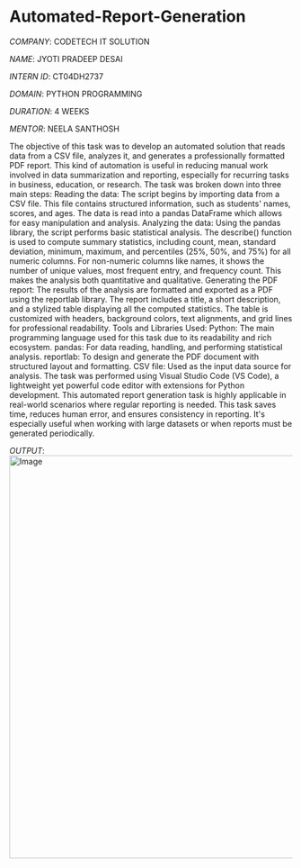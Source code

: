 # Automated-Report-Generation

*COMPANY*: CODETECH IT SOLUTION

*NAME*: JYOTI PRADEEP DESAI

*INTERN ID*: CT04DH2737

*DOMAIN*: PYTHON PROGRAMMING

*DURATION*: 4 WEEKS

*MENTOR*: NEELA SANTHOSH

The objective of this task was to develop an automated solution that reads data from a CSV file, analyzes it, and generates a professionally formatted PDF report. This kind of automation is useful in reducing manual work involved in data summarization and reporting, especially for recurring tasks in business, education, or research.
The task was broken down into three main steps:
Reading the data: The script begins by importing data from a CSV file. This file contains structured information, such as students' names, scores, and ages. The data is read into a pandas DataFrame which allows for easy manipulation and analysis.
Analyzing the data: Using the pandas library, the script performs basic statistical analysis. The describe() function is used to compute summary statistics, including count, mean, standard deviation, minimum, maximum, and percentiles (25%, 50%, and 75%) for all numeric columns. For non-numeric columns like names, it shows the number of unique values, most frequent entry, and frequency count. This makes the analysis both quantitative and qualitative.
Generating the PDF report: The results of the analysis are formatted and exported as a PDF using the reportlab library. The report includes a title, a short description, and a stylized table displaying all the computed statistics. The table is customized with headers, background colors, text alignments, and grid lines for professional readability.
Tools and Libraries Used:
Python: The main programming language used for this task due to its readability and rich ecosystem.
pandas: For data reading, handling, and performing statistical analysis.
reportlab: To design and generate the PDF document with structured layout and formatting.
CSV file: Used as the input data source for analysis.
The task was performed using Visual Studio Code (VS Code), a lightweight yet powerful code editor with extensions for Python development.
This automated report generation task is highly applicable in real-world scenarios where regular reporting is needed. 
This task saves time, reduces human error, and ensures consistency in reporting. It's especially useful when working with large datasets or when reports must be generated periodically.

*OUTPUT*:
<img width="854" height="716" alt="Image" src="https://github.com/user-attachments/assets/b269339a-9df0-44c2-b0dd-3c56f00934a4" />
